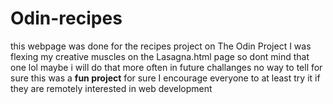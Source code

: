 # Odin-recipes
 this webpage was done for the recipes project on The Odin Project
 I was flexing my creative muscles on the Lasagna.html page so dont mind that one lol
 maybe i will do that more often in future challanges no way to tell for sure 
 this was a **fun project** for sure I encourage everyone to at least try it
 if they are remotely interested in web development
